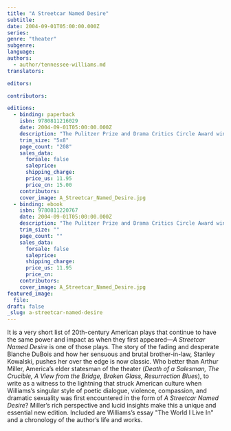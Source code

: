 ```yaml
---
title: "A Streetcar Named Desire"
subtitle:
date: 2004-09-01T05:00:00.000Z
series:
genre: "theater"
subgenre:
language:
authors:
  - author/tennessee-williams.md
translators:

editors:

contributors:

editions:
  - binding: paperback
    isbn: 9780811216029
    date: 2004-09-01T05:00:00.000Z
    description: "The Pulitzer Prize and Drama Critics Circle Award winning play — reissued with an introduction by Arthur Miller and Williams' essay _The World I Live In_ "
    trim_size: "5x8"
    page_count: "208"
    sales_data:
      forsale: false
      saleprice:
      shipping_charge:
      price_us: 11.95
      price_cn: 15.00
    contributors:
    cover_image: A_Streetcar_Named_Desire.jpg
  - binding: ebook
    isbn: 9780811220767
    date: 2004-09-01T05:00:00.000Z
    description: "The Pulitzer Prize and Drama Critics Circle Award winning play —��reissued with an introduction by Arthur Miller and Williams' essay _The World I Live In_ "
    trim_size: ""
    page_count: ""
    sales_data:
      forsale: false
      saleprice:
      shipping_charge:
      price_us: 11.95
      price_cn:
    contributors:
    cover_image: A_Streetcar_Named_Desire.jpg
featured_image:
  file:
draft: false
_slug: a-streetcar-named-desire
---
```


It is a very short list of 20th-century American plays that continue to have the same power and impact as when they first appeared—_A Streetcar Named Desire_ is one of those plays. The story of the fading and desperate Blanche DuBois and how her sensuous and brutal brother-in-law, Stanley Kowalski, pushes her over the edge is now classic. Who better than Arthur Miller, America’s elder statesman of the theater (_Death of a Salesman, The Crucible, A View from the Bridge, Broken Glass, Resurrection Blues_), to write as a witness to the lightning that struck American culture when Williams’s singular style of poetic dialogue, violence, compassion, and dramatic sexuality was first encountered in the form of _A Streetcar Named Desire_? Miller’s rich perspective and lucid insights make this a unique and essential new edition. Included are Williams’s essay "The World I Live In" and a chronology of the author’s life and works.

